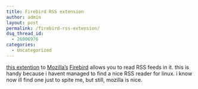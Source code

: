 ```yaml
---
title: Firebird RSS extension
author: admin
layout: post
permalink: /firebird-rss-extension/
dsq_thread_id:
  - 26006976
categories:
  - Uncategorized
---
```

[this extention][1] to [Mozilla&#8217;s][2] [Firebird][3] allows you to read RSS feeds in it. this is handy because i havent managed to find a nice RSS reader for linux. i know now ill find one just to spite me, but still, mozilla is nice.

 [1]: http://fls.moo.jp/moz/rssreader.html
 [2]: http://www.mozilla.org
 [3]: http://www.mozilla.org/products/firebird/